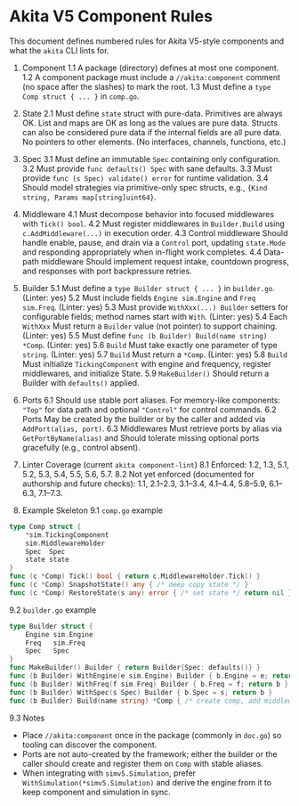 # Akita V5 Component Rules

This document defines numbered rules for Akita V5-style components and what the `akita` CLI lints for. 

1. Component
  1.1 A package (directory) defines at most one component.
  1.2 A component package must include a `//akita:component` comment (no space after the slashes) to mark the root.
  1.3 Must define a `type Comp struct { ... }` in `comp.go`.

2. State
  2.1 Must define `state` struct with pure-data. Primitives are always OK. List and maps are OK as long as the values are pure data. Structs can also be considered pure data if the internal fields are all pure data. No pointers to other elements. (No interfaces, channels, functions, etc.)

1. Spec
  3.1 Must define an immutable `Spec` containing only configuration.
  3.2 Must provide `func defaults() Spec` with sane defaults.
  3.3 Must provide `func (s Spec) validate() error` for runtime validation.
  3.4 Should model strategies via primitive-only spec structs, e.g., `{Kind string, Params map[string]uint64}`.

1. Middleware
  4.1 Must decompose behavior into focused middlewares with `Tick() bool`.
  4.2 Must register middlewares in `Builder.Build` using `c.AddMiddleware(...)` in execution order.
  4.3 Control middleware Should handle enable, pause, and drain via a `Control` port, updating `state.Mode` and responding appropriately when in-flight work completes.
  4.4 Data-path middleware Should implement request intake, countdown progress, and responses with port backpressure retries.

1. Builder
  5.1 Must define a `type Builder struct { ... }` in `builder.go`. (Linter: yes)
  5.2 Must include fields `Engine sim.Engine` and `Freq sim.Freq`. (Linter: yes)
  5.3 Must provide `WithXxx(...) Builder` setters for configurable fields; method names start with `With`. (Linter: yes)
  5.4 Each `WithXxx` Must return a `Builder` value (not pointer) to support chaining. (Linter: yes)
  5.5 Must define `func (b Builder) Build(name string) *Comp`. (Linter: yes)
  5.6 `Build` Must take exactly one parameter of type `string`. (Linter: yes)
  5.7 `Build` Must return a `*Comp`. (Linter: yes)
  5.8 `Build` Must initialize `TickingComponent` with engine and frequency, register middlewares, and initialize State.
  5.9 `MakeBuilder()` Should return a Builder with `defaults()` applied.

1. Ports
  6.1 Should use stable port aliases. For memory-like components: `"Top"` for data path and optional `"Control"` for control commands.
  6.2 Ports May be created by the builder or by the caller and added via `AddPort(alias, port)`.
  6.3 Middlewares Must retrieve ports by alias via `GetPortByName(alias)` and Should tolerate missing optional ports gracefully (e.g., control absent).

1. Linter Coverage (current `akita component-lint`)
  8.1 Enforced: 1.2, 1.3, 5.1, 5.2, 5.3, 5.4, 5.5, 5.6, 5.7.
  8.2 Not yet enforced (documented for authorship and future checks): 1.1, 2.1–2.3, 3.1–3.4, 4.1–4.4, 5.8–5.9, 6.1–6.3, 7.1–7.3.

1. Example Skeleton
  9.1 `comp.go` example
  
  ```go
  type Comp struct {
      *sim.TickingComponent
      sim.MiddlewareHolder
      Spec  Spec
      state state
  }
  func (c *Comp) Tick() bool { return c.MiddlewareHolder.Tick() }
  func (c *Comp) SnapshotState() any { /* deep copy state */ }
  func (c *Comp) RestoreState(s any) error { /* set state */ return nil }
  ```

  9.2 `builder.go` example
  
  ```go
  type Builder struct {
      Engine sim.Engine
      Freq   sim.Freq
      Spec   Spec
  }
  func MakeBuilder() Builder { return Builder{Spec: defaults()} }
  func (b Builder) WithEngine(e sim.Engine) Builder { b.Engine = e; return b }
  func (b Builder) WithFreq(f sim.Freq) Builder { b.Freq = f; return b }
  func (b Builder) WithSpec(s Spec) Builder { b.Spec = s; return b }
  func (b Builder) Build(name string) *Comp { /* create comp, add middlewares */ }
  ```

  9.3 Notes
  
  - Place `//akita:component` once in the package (commonly in `doc.go`) so tooling can discover the component.
  - Ports are not auto-created by the framework; either the builder or the caller should create and register them on `Comp` with stable aliases.
  - When integrating with `simv5.Simulation`, prefer `WithSimulation(*simv5.Simulation)` and derive the engine from it to keep component and simulation in sync.
